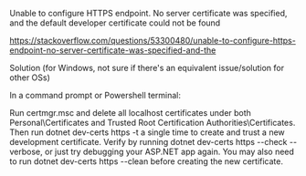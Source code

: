 Unable to configure HTTPS endpoint. No server certificate was specified, and the default developer certificate could not be found

https://stackoverflow.com/questions/53300480/unable-to-configure-https-endpoint-no-server-certificate-was-specified-and-the

Solution
(for Windows, not sure if there's an equivalent issue/solution for other OSs)

In a command prompt or Powershell terminal:

Run certmgr.msc and delete all localhost certificates under both Personal\Certificates and Trusted Root Certification Authorities\Certificates.
Then run dotnet dev-certs https -t a single time to create and trust a new development certificate.
Verify by running dotnet dev-certs https --check --verbose, or just try debugging your ASP.NET app again.
You may also need to run dotnet dev-certs https --clean before creating the new certificate.
